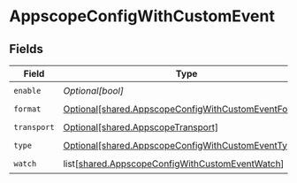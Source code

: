 # AppscopeConfigWithCustomEvent


## Fields

| Field                                                                                                                  | Type                                                                                                                   | Required                                                                                                               | Description                                                                                                            |
| ---------------------------------------------------------------------------------------------------------------------- | ---------------------------------------------------------------------------------------------------------------------- | ---------------------------------------------------------------------------------------------------------------------- | ---------------------------------------------------------------------------------------------------------------------- |
| `enable`                                                                                                               | *Optional[bool]*                                                                                                       | :heavy_check_mark:                                                                                                     | N/A                                                                                                                    |
| `format`                                                                                                               | [Optional[shared.AppscopeConfigWithCustomEventFormat]](undefined/models/shared/appscopeconfigwithcustomeventformat.md) | :heavy_check_mark:                                                                                                     | N/A                                                                                                                    |
| `transport`                                                                                                            | [Optional[shared.AppscopeTransport]](undefined/models/shared/appscopetransport.md)                                     | :heavy_check_mark:                                                                                                     | N/A                                                                                                                    |
| `type`                                                                                                                 | [Optional[shared.AppscopeConfigWithCustomEventType]](undefined/models/shared/appscopeconfigwithcustomeventtype.md)     | :heavy_check_mark:                                                                                                     | N/A                                                                                                                    |
| `watch`                                                                                                                | list[[shared.AppscopeConfigWithCustomEventWatch](undefined/models/shared/appscopeconfigwithcustomeventwatch.md)]       | :heavy_check_mark:                                                                                                     | N/A                                                                                                                    |